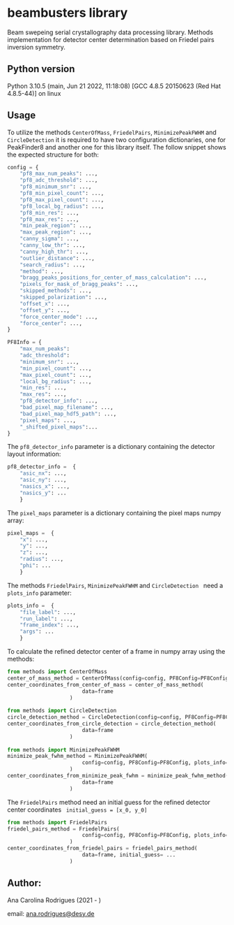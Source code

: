 # beambusters library

Beam swepeing serial crystallography data processing library. Methods implementation for detector center determination based on Friedel pairs inversion symmetry. 

## Python version

Python 3.10.5 (main, Jun 21 2022, 11:18:08) [GCC 4.8.5 20150623 (Red Hat 4.8.5-44)] on linux


## Usage

To utilize the methods `CenterOfMass`,  `FriedelPairs`, `MinimizePeakFWHM`  and `CircleDetection` it is required to have two configuration dictionaries, one for PeakFinder8 and another one for this library itself. The follow snippet shows the expected structure for both:
```python
config = {
	"pf8_max_num_peaks": ...,
	"pf8_adc_threshold": ...,
	"pf8_minimum_snr": ...,
	"pf8_min_pixel_count": ...,
	"pf8_max_pixel_count": ...,
	"pf8_local_bg_radius": ...,
	"pf8_min_res": ...,
	"pf8_max_res": ...,
	"min_peak_region": ...,
	"max_peak_region": ...,
	"canny_sigma": ...,
	"canny_low_thr": ...,
	"canny_high_thr": ...,
	"outlier_distance": ...,
	"search_radius": ...,
	"method": ...,
	"bragg_peaks_positions_for_center_of_mass_calculation": ...,
	"pixels_for_mask_of_bragg_peaks": ...,
	"skipped_methods": ...,
	"skipped_polarization": ...,
	"offset_x": ...,
	"offset_y": ...,
	"force_center_mode": ...,
	"force_center": ...,
}

PF8Info = {
	"max_num_peaks": 
    "adc_threshold": 
    "minimum_snr": ...,
    "min_pixel_count": ...,
    "max_pixel_count": ...,
    "local_bg_radius": ...,
    "min_res": ...,
    "max_res": ...,
    "pf8_detector_info": ...,
    "bad_pixel_map_filename": ...,
    "bad_pixel_map_hdf5_path": ...,
    "pixel_maps": ...,
    "_shifted_pixel_maps":...
}
```

The `pf8_detector_info` parameter is a dictionary containing the detector layout information:
```python
pf8_detector_info =  {
	"asic_nx": ...,
    "asic_ny": ...,
    "nasics_x": ...,
    "nasics_y": ...
    } 
```

The `pixel_maps` parameter is a dictionary containing the pixel maps numpy array:
```python
pixel_maps =  {
	"x": ...,
    "y": ...,
    "z": ...,
    "radius": ...,
    "phi": ...
    } 
```

The methods `FriedelPairs`, `MinimizePeakFWHM` and  `CircleDetection ` need a `plots_info` parameter:
```python
plots_info =  {
	"file_label": ...,
    "run_label": ...,
	"frame_index": ...,
    "args": ...
    }
```
To calculate the refined detector center of a frame in numpy array using the methods: 

```python
from methods import CenterOfMass
center_of_mass_method = CenterOfMass(config=config, PF8Config=PF8Config)
center_coordinates_from_center_of_mass = center_of_mass_method(
                        data=frame
                    )
                    
from methods import CircleDetection
circle_detection_method = CircleDetection(config=config, PF8Config=PF8Config, plots_info=plots_info)
center_coordinates_from_circle_detection = circle_detection_method(
                        data=frame
                    )
                    
from methods import MinimizePeakFWHM
minimize_peak_fwhm_method = MinimizePeakFWHM(
                        config=config, PF8Config=PF8Config, plots_info=plots_info
                    )
center_coordinates_from_minimize_peak_fwhm = minimize_peak_fwhm_method(
                        data=frame
                    )
```  

The `FriedelPairs` method need an initial guess for the refined detector center coordinates ` initial_guess = [x_0, y_0]`

```python          
from methods import FriedelPairs
friedel_pairs_method = FriedelPairs(
                        config=config, PF8Config=PF8Config, plots_info=plots_info
                    )
center_coordinates_from_friedel_pairs = friedel_pairs_method(
                        data=frame, initial_guess= ...
                    )
```         
## Author:

Ana Carolina Rodrigues (2021 - )

email: ana.rodrigues@desy.de



